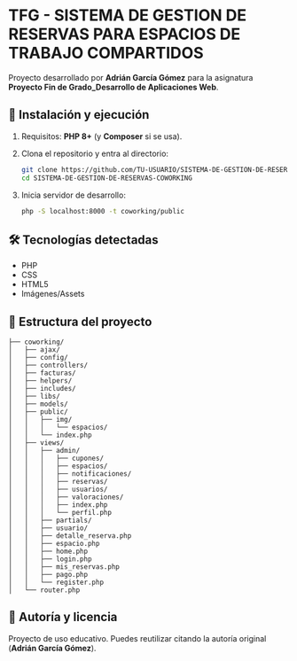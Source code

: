 # TFG - SISTEMA DE GESTION DE RESERVAS PARA ESPACIOS DE TRABAJO COMPARTIDOS

Proyecto desarrollado por **Adrián García Gómez** para la asignatura **Proyecto Fin de Grado_Desarrollo de Aplicaciones Web**.

## 🚀 Instalación y ejecución

1. Requisitos: **PHP 8+** (y **Composer** si se usa).

2. Clona el repositorio y entra al directorio:
   ```bash
   git clone https://github.com/TU-USUARIO/SISTEMA-DE-GESTION-DE-RESERVAS-COWORKING.git
   cd SISTEMA-DE-GESTION-DE-RESERVAS-COWORKING
   ```
   
3. Inicia servidor de desarrollo:
   ```bash
   php -S localhost:8000 -t coworking/public
   ```

## 🛠 Tecnologías detectadas

- PHP
- CSS
- HTML5
- Imágenes/Assets

## 📂 Estructura del proyecto
```
├── coworking/
│   ├── ajax/
│   ├── config/
│   ├── controllers/
│   ├── facturas/
│   ├── helpers/
│   ├── includes/
│   ├── libs/
│   ├── models/
│   ├── public/
│   │   ├── img/
│   │   │   └── espacios/
│   │   └── index.php
│   ├── views/
│   │   ├── admin/
│   │   │   ├── cupones/
│   │   │   ├── espacios/
│   │   │   ├── notificaciones/
│   │   │   ├── reservas/
│   │   │   ├── usuarios/
│   │   │   ├── valoraciones/
│   │   │   ├── index.php
│   │   │   └── perfil.php
│   │   ├── partials/
│   │   ├── usuario/
│   │   ├── detalle_reserva.php
│   │   ├── espacio.php
│   │   ├── home.php
│   │   ├── login.php
│   │   ├── mis_reservas.php
│   │   ├── pago.php
│   │   └── register.php
│   └── router.php
```

## 👤 Autoría y licencia

Proyecto de uso educativo. Puedes reutilizar citando la autoría original (**Adrián García Gómez**).

